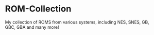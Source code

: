 # ROM-Collection
My collection of ROMS from various systems, including NES, SNES, GB, GBC, GBA and many more!
